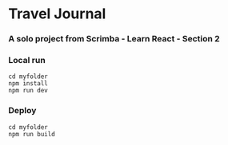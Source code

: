 # Travel Journal

### A solo project from Scrimba - Learn React - Section 2

### Local run
``` 
cd myfolder
npm install
npm run dev
```

### Deploy
``` 
cd myfolder
npm run build
```